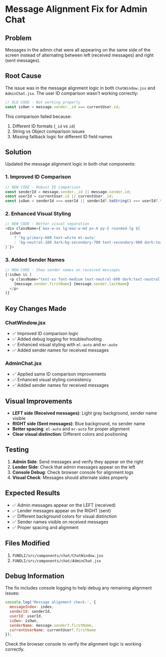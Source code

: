 # Message Alignment Fix for Admin Chat

## Problem
Messages in the admin chat were all appearing on the same side of the screen instead of alternating between left (received messages) and right (sent messages).

## Root Cause
The issue was in the message alignment logic in both `ChatWindow.jsx` and `AdminChat.jsx`. The user ID comparison wasn't working correctly:

```javascript
// OLD CODE - Not working properly
const isOwn = message.sender._id === currentUser.id;
```

This comparison failed because:
1. Different ID formats (`_id` vs `id`)
2. String vs Object comparison issues
3. Missing fallback logic for different ID field names

## Solution
Updated the message alignment logic in both chat components:

### 1. Improved ID Comparison
```javascript
// NEW CODE - Robust ID comparison
const senderId = message.sender._id || message.sender.id;
const userId = currentUser.id || currentUser._id;
const isOwn = senderId === userId || senderId?.toString() === userId?.toString();
```

### 2. Enhanced Visual Styling
```javascript
// NEW CODE - Better visual separation
<div className={`max-w-xs lg:max-w-md px-4 py-2 rounded-lg ${
  isOwn 
    ? 'bg-primary-600 text-white ml-auto' 
    : 'bg-neutral-100 dark:bg-secondary-700 text-secondary-900 dark:text-white mr-auto'
}`}>
```

### 3. Added Sender Names
```javascript
// NEW CODE - Show sender names on received messages
{!isOwn && (
  <p className="text-xs font-medium text-neutral-600 dark:text-neutral-400 mb-1">
    {message.sender.firstName} {message.sender.lastName}
  </p>
)}
```

## Key Changes Made

### ChatWindow.jsx
- ✅ Improved ID comparison logic
- ✅ Added debug logging for troubleshooting
- ✅ Enhanced visual styling with `ml-auto` and `mr-auto`
- ✅ Added sender names for received messages

### AdminChat.jsx
- ✅ Applied same ID comparison improvements
- ✅ Enhanced visual styling consistency
- ✅ Added sender names for received messages

## Visual Improvements
- **LEFT side (Received messages)**: Light gray background, sender name visible
- **RIGHT side (Sent messages)**: Blue background, no sender name
- **Better spacing**: `ml-auto` and `mr-auto` for proper alignment
- **Clear visual distinction**: Different colors and positioning

## Testing
1. **Admin Side**: Send messages and verify they appear on the right
2. **Lender Side**: Check that admin messages appear on the left
3. **Console Debug**: Check browser console for alignment logs
4. **Visual Check**: Messages should alternate sides properly

## Expected Results
- ✅ Admin messages appear on the LEFT (received)
- ✅ Lender messages appear on the RIGHT (sent)
- ✅ Different background colors for visual distinction
- ✅ Sender names visible on received messages
- ✅ Proper spacing and alignment

## Files Modified
1. `FUNDLI/src/components/chat/ChatWindow.jsx`
2. `FUNDLI/src/components/chat/AdminChat.jsx`

## Debug Information
The fix includes console logging to help debug any remaining alignment issues:
```javascript
console.log('Message alignment check:', {
  messageIndex: index,
  senderId: senderId,
  userId: userId,
  isOwn: isOwn,
  senderName: message.sender?.firstName,
  currentUserName: currentUser?.firstName
});
```

Check the browser console to verify the alignment logic is working correctly.
